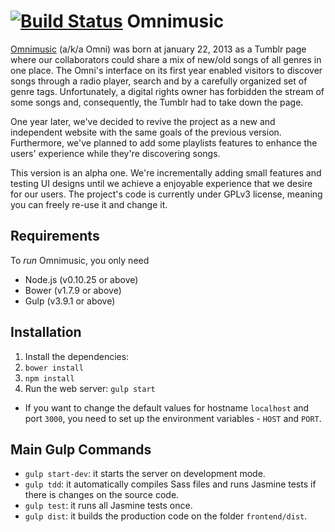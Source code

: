[![Build
Status](https://travis-ci.org/adabriand/omnimusic.svg?branch=master)](https://travis-ci.org/adabriand/omnimusic)
Omnimusic
==============================

[Omnimusic](https://omnimusic.herokuapp.com/) (a/k/a Omni) was born at january 22, 2013 as a Tumblr page where our collaborators could share a mix of new/old songs of all genres in one place. The Omni's interface on its first year enabled visitors to discover songs through a radio player, search and by a carefully organized set of genre tags. Unfortunately, a digital rights owner has forbidden the stream of some songs and, consequently, the Tumblr had to take down the page.

One year later, we've decided to revive the project as a new and independent website with the same goals of the previous version. Furthermore, we've planned to add some playlists features to enhance the users' experience while they're discovering songs.

This version is an alpha one. We're incrementally adding small features and testing UI designs until we achieve a enjoyable experience that we desire for our users. The project's code is currently under GPLv3 license, meaning you can freely re-use it and change it.

Requirements
------------------------------
To *run* Omnimusic, you only need
* Node.js (v0.10.25 or above)
* Bower (v1.7.9 or above)
* Gulp (v3.9.1 or above)

Installation
------------------------------
1. Install the dependencies:
  1. `bower install`
  2. `npm install`
2. Run the web server: `gulp start`
* If you want to change the default values for hostname `localhost` and port `3000`, you need to set up the environment variables - `HOST` and `PORT`.

Main Gulp Commands
------------------------------
* `gulp start-dev`: it starts the server on development mode.
* `gulp tdd`: it automatically compiles Sass files and runs Jasmine tests if there is changes on the source code.
* `gulp test`: it runs all Jasmine tests once.
* `gulp dist`: it builds the production code on the folder `frontend/dist`.
